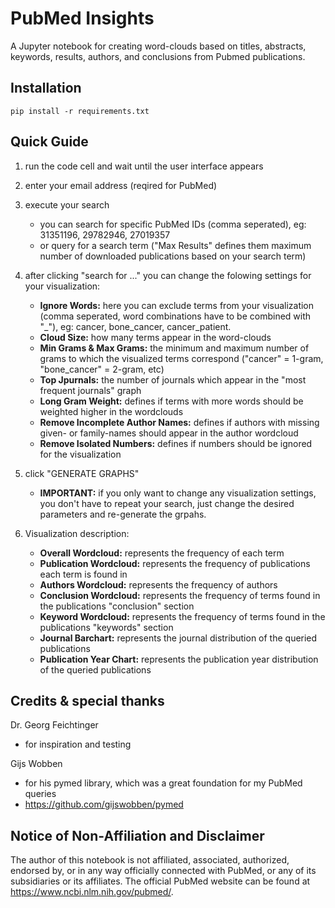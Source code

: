 # PubMed Insights
A Jupyter notebook for creating word-clouds based on titles, abstracts, keywords, results, authors, and conclusions from Pubmed publications.

## Installation

    pip install -r requirements.txt

## Quick Guide

1. run the code cell and wait until the user interface appears

2. enter your email address (reqired for PubMed)

3. execute your search
    - you can search for specific PubMed IDs (comma seperated), eg: 31351196, 29782946, 27019357
    - or query for a search term ("Max Results" defines them maximum number of downloaded publications based on your search term)
4. after clicking "search for ..." you can change the folowing settings for your visualization:
    - **Ignore Words:** here you can exclude terms from your visualization (comma seperated, word combinations have to be combined with "_"), eg: cancer, bone_cancer, cancer_patient. 
    - **Cloud Size:** how many terms appear in the word-clouds
    - **Min Grams & Max Grams:** the minimum and maximum number of grams to which the visualized terms correspond ("cancer" = 1-gram, "bone_cancer" = 2-gram, etc)
    - **Top Jpurnals:** the number of journals which appear in the "most frequent journals" graph
    - **Long Gram Weight:** defines if terms with more words should be weighted higher in the wordclouds
    - **Remove Incomplete Author Names:** defines if authors with missing given- or family-names should appear in the author wordcloud
    - **Remove Isolated Numbers:** defines if numbers should be ignored for the visualization

5. click "GENERATE GRAPHS"
    - **IMPORTANT:** if you only want to change any visualization settings, you don't have to repeat your search, just change the desired parameters and re-generate the grpahs. 

6. Visualization description:
    - **Overall Wordcloud:** represents the frequency of each term
    - **Publication Wordcloud:** represents the frequency of publications each term is found in
    - **Authors Wordcloud:** represents the frequency of authors
    - **Conclusion Wordcloud:** represents the frequency of terms found in the publications "conclusion" section
    - **Keyword Wordcloud:** represents the frequency of terms found in the publications "keywords" section
    - **Journal Barchart:** represents the journal distribution of the queried publications
    - **Publication Year Chart:** represents the publication year distribution of the queried publications

## Credits & special thanks
Dr. Georg Feichtinger 
- for inspiration and testing

Gijs Wobben 
- for his pymed library, which was a great foundation for my PubMed queries 
- https://github.com/gijswobben/pymed

## Notice of Non-Affiliation and Disclaimer
The author of this notebook is not affiliated, associated, authorized, endorsed by, or in any way officially connected with PubMed, or any of its subsidiaries or its affiliates. The official PubMed website can be found at https://www.ncbi.nlm.nih.gov/pubmed/.